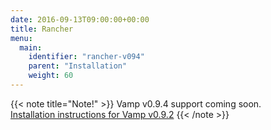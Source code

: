 ```yaml
---
date: 2016-09-13T09:00:00+00:00
title: Rancher
menu:
  main:
    identifier: "rancher-v094"
    parent: "Installation"
    weight: 60
---
```


{{< note title="Note!" >}}
Vamp v0.9.4 support coming soon.  
[Installation instructions for Vamp v0.9.2](/documentation/installation/v0.9.2/rancher/)
{{< /note >}}

